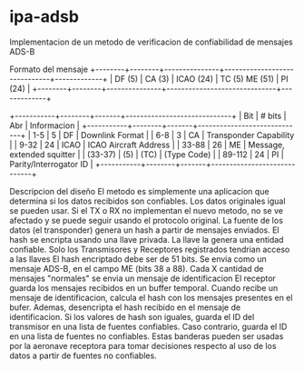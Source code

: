 # ipa-adsb
Implementacion de un metodo de verificacion de confiabilidad de mensajes ADS-B

Formato del mensaje
+--------+--------+---------------+------------------------------+-------------+
| DF (5) | CA (3) |   ICAO (24)   | TC (5)         ME (51)       |   PI (24)   |
+--------+--------+---------------+------------------------------+-------------+

+-----------+--------+-------+-----------------------------+
|    Bit    | # bits |  Abr  |         Informacion         |
+-----------+--------+-------+-----------------------------+
| 1-5       | 5      | DF    | Downlink Format             |
| 6-8       | 3      | CA    | Transponder Capability      |
| 9-32      | 24     | ICAO  | ICAO Aircraft Address       |
| 33-88     | 26     | ME    | Message, extended squitter  |
|  (33-37)  | (5)    | (TC)  | (Type Code)                 |
| 89-112    | 24     | PI    | Parity/Interrogator ID      |
+-----------+--------+-------+-----------------------------+

Descripcion del diseño
	El metodo es simplemente una aplicacion que determina si los datos recibidos
	son confiables.
	Los datos originales igual se pueden usar. Si el TX o RX no implementan el
	nuevo metodo, no se ve afectado y se puede seguir usando el protocolo
	original.
	La fuente de los datos (el transponder) genera un hash a partir de mensajes
	enviados.
	El hash se encripta usando una llave privada.
		La llave la genera una entidad confiable.
		Solo los Transmisores y Receptores registrados tendrian acceso a las
		llaves
	El hash encriptado debe ser de 51 bits. Se envia como un mensaje ADS-B, en
	el campo ME (bits 38 a 88).
	Cada X cantidad de mensajes "normales" se envia un mensaje de identificacion
	El receptor guarda los mensajes recibidos en un buffer temporal.
	Cuando recibe un mensaje de identificacion, calcula el hash con los mensajes
	presentes en el bufer.
	Ademas, desencripta el hash recibido en el mensaje de identificacion.
	Si los valores de hash son iguales, guarda el ID del transmisor en una lista
	de fuentes confiables. Caso contrario, guarda el ID en una lista de fuentes
	no confiables.
	Estas banderas pueden ser usadas por la aeronave receptora para tomar
	decisiones respecto al uso de los datos a partir de fuentes no confiables.
